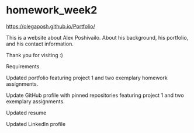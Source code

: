 # homework_week2


https://olegaposh.github.io/Portfolio/

This is a website about Alex Poshivailo. 
About his background, his portfolio, and his contact information.

Thank you for visiting :)





Requirements


Updated portfolio featuring project 1 and two exemplary homework assignments.


Update GitHub profile with pinned repositories featuring project 1 and two exemplary assignments.


Updated resume


Updated LinkedIn profile